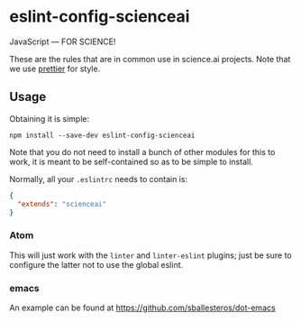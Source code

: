
# eslint-config-scienceai

JavaScript — FOR SCIENCE!

These are the rules that are in common use in science.ai projects. Note that we
use [prettier](https://github.com/prettier/prettier) for style.

## Usage

Obtaining it is simple:

    npm install --save-dev eslint-config-scienceai

Note that you do not need to install a bunch of other modules for this to work, it is meant to be
self-contained so as to be simple to install.

Normally, all your `.eslintrc` needs to contain is:

```json
{
  "extends": "scienceai"
}
```

### Atom

This will just work with the `linter` and `linter-eslint` plugins; just be sure to configure the
latter not to use the global eslint.

### emacs

An example can be found at https://github.com/sballesteros/dot-emacs
